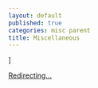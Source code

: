 ```yaml
---
layout: default
published: true
categories: misc parent
title: Miscellaneous
---
```


]<script type="text/javascript">
window.location = "/misc-optimizing-performance";
</script>

<a href="/misc/optimizing-performance">Redirecting...</a>